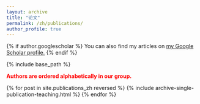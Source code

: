 ```yaml
---
layout: archive
title: "论文"
permalink: /zh/publications/
author_profile: true
---
```


{% if author.googlescholar %}
  You can also find my articles on <u><a href="{{author.googlescholar}}">my Google Scholar profile</a>.</u>
{% endif %}

{% include base_path %} 

<span style="color:red"><b>Authors are ordered alphabetically in our group.</b></span>

{% for post in site.publications_zh reversed %}
  {% include archive-single-publication-teaching.html %}
{% endfor %}
